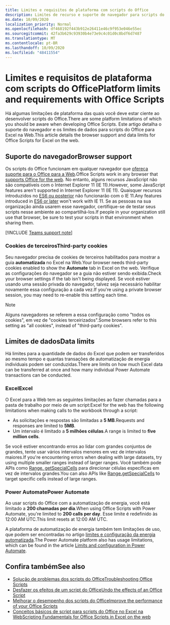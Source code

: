 ```yaml
---
title: Limites e requisitos de plataforma com scripts do Office
description: Limites de recurso e suporte de navegador para scripts do Office quando usados com o Excel na Web
ms.date: 10/09/2020
localization_priority: Normal
ms.openlocfilehash: df468192f443b912e26411e46c9f953e046e55ec
ms.sourcegitcommit: 42fa3b629c93930b4e73e9c4c01d0c8bdf6d7487
ms.translationtype: MT
ms.contentlocale: pt-BR
ms.lasthandoff: 10/09/2020
ms.locfileid: "48411554"
---
```

# <a name="platform-limits-and-requirements-with-office-scripts"></a><span data-ttu-id="3cd21-103">Limites e requisitos de plataforma com scripts do Office</span><span class="sxs-lookup"><span data-stu-id="3cd21-103">Platform limits and requirements with Office Scripts</span></span>

<span data-ttu-id="3cd21-104">Há algumas limitações de plataforma das quais você deve estar ciente ao desenvolver scripts do Office.</span><span class="sxs-lookup"><span data-stu-id="3cd21-104">There are some platform limitations of which you should be aware when developing Office Scripts.</span></span> <span data-ttu-id="3cd21-105">Este artigo detalha o suporte do navegador e os limites de dados para scripts do Office para Excel na Web.</span><span class="sxs-lookup"><span data-stu-id="3cd21-105">This article details the browser support and data limits for Office Scripts for Excel on the web.</span></span>

## <a name="browser-support"></a><span data-ttu-id="3cd21-106">Suporte do navegador</span><span class="sxs-lookup"><span data-stu-id="3cd21-106">Browser support</span></span>

<span data-ttu-id="3cd21-107">Os scripts do Office funcionam em qualquer navegador que [ofereça suporte para o Office para a Web](https://support.microsoft.com/office/ad1303e0-a318-47aa-b409-d3a5eb44e452).</span><span class="sxs-lookup"><span data-stu-id="3cd21-107">Office Scripts work in any browser that [supports Office for the web](https://support.microsoft.com/office/ad1303e0-a318-47aa-b409-d3a5eb44e452).</span></span> <span data-ttu-id="3cd21-108">No entanto, alguns recursos JavaScript não são compatíveis com o Internet Explorer 11 (IE 11).</span><span class="sxs-lookup"><span data-stu-id="3cd21-108">However, some JavaScript features aren't supported in Internet Explorer 11 (IE 11).</span></span> <span data-ttu-id="3cd21-109">Quaisquer recursos introduzidos no [ES6 ou posterior](https://www.w3schools.com/Js/js_es6.asp) não funcionarão com o IE 11.</span><span class="sxs-lookup"><span data-stu-id="3cd21-109">Any features introduced in [ES6 or later](https://www.w3schools.com/Js/js_es6.asp) won't work with IE 11.</span></span> <span data-ttu-id="3cd21-110">Se as pessoas na sua organização ainda usarem esse navegador, certifique-se de testar seus scripts nesse ambiente ao compartilhá-los.</span><span class="sxs-lookup"><span data-stu-id="3cd21-110">If people in your organization still use that browser, be sure to test your scripts in that environment when sharing them.</span></span>

[!INCLUDE [Teams support note](../includes/teams-support-note.md)]

### <a name="third-party-cookies"></a><span data-ttu-id="3cd21-111">Cookies de terceiros</span><span class="sxs-lookup"><span data-stu-id="3cd21-111">Third-party cookies</span></span>

<span data-ttu-id="3cd21-112">Seu navegador precisa de cookies de terceiros habilitados para mostrar a guia **automatizada** no Excel na Web.</span><span class="sxs-lookup"><span data-stu-id="3cd21-112">Your browser needs third-party cookies enabled to show the **Automate** tab in Excel on the web.</span></span> <span data-ttu-id="3cd21-113">Verifique as configurações do navegador se a guia não estiver sendo exibida.</span><span class="sxs-lookup"><span data-stu-id="3cd21-113">Check your browser settings if the tab isn't being displayed.</span></span> <span data-ttu-id="3cd21-114">Se você estiver usando uma sessão privada do navegador, talvez seja necessário habilitar novamente essa configuração a cada vez.</span><span class="sxs-lookup"><span data-stu-id="3cd21-114">If you're using a private browser session, you may need to re-enable this setting each time.</span></span>

> [!NOTE]
> <span data-ttu-id="3cd21-115">Alguns navegadores se referem a essa configuração como "todos os cookies", em vez de "cookies terceirizados".</span><span class="sxs-lookup"><span data-stu-id="3cd21-115">Some browsers refer to this setting as "all cookies", instead of "third-party cookies".</span></span>

## <a name="data-limits"></a><span data-ttu-id="3cd21-116">Limites de dados</span><span class="sxs-lookup"><span data-stu-id="3cd21-116">Data limits</span></span>

<span data-ttu-id="3cd21-117">Há limites para a quantidade de dados do Excel que podem ser transferidos ao mesmo tempo e quantas transações de automatização de energia individuais podem ser conduzidas.</span><span class="sxs-lookup"><span data-stu-id="3cd21-117">There are limits on how much Excel data can be transferred at once and how many individual Power Automate transactions can be conducted.</span></span>

### <a name="excel"></a><span data-ttu-id="3cd21-118">Excel</span><span class="sxs-lookup"><span data-stu-id="3cd21-118">Excel</span></span>

<span data-ttu-id="3cd21-119">O Excel para a Web tem as seguintes limitações ao fazer chamadas para a pasta de trabalho por meio de um script:</span><span class="sxs-lookup"><span data-stu-id="3cd21-119">Excel for the web has the following limitations when making calls to the workbook through a script:</span></span>

- <span data-ttu-id="3cd21-120">As solicitações e respostas são limitadas a **5 MB**.</span><span class="sxs-lookup"><span data-stu-id="3cd21-120">Requests and responses are limited to **5MB**.</span></span>
- <span data-ttu-id="3cd21-121">Um intervalo é limitado a **5 milhões células**.</span><span class="sxs-lookup"><span data-stu-id="3cd21-121">A range is limited to **five million cells**.</span></span>

<span data-ttu-id="3cd21-122">Se você estiver encontrando erros ao lidar com grandes conjuntos de grandes, tente usar vários intervalos menores em vez de intervalos maiores.</span><span class="sxs-lookup"><span data-stu-id="3cd21-122">If you're encountering errors when dealing with large datasets, try using multiple smaller ranges instead of larger ranges.</span></span> <span data-ttu-id="3cd21-123">Você também pode APIs como [Range. getSpecialCells](/javascript/api/office-scripts/excelscript/excelscript.range#getspecialcells-celltype--cellvaluetype-) para direcionar células específicas em vez de intervalos grandes.</span><span class="sxs-lookup"><span data-stu-id="3cd21-123">You can also APIs like [Range.getSpecialCells](/javascript/api/office-scripts/excelscript/excelscript.range#getspecialcells-celltype--cellvaluetype-) to target specific cells instead of large ranges.</span></span>

### <a name="power-automate"></a><span data-ttu-id="3cd21-124">Power Automate</span><span class="sxs-lookup"><span data-stu-id="3cd21-124">Power Automate</span></span>

<span data-ttu-id="3cd21-125">Ao usar scripts do Office com a automatização de energia, você está limitado a **200 chamadas por dia**.</span><span class="sxs-lookup"><span data-stu-id="3cd21-125">When using Office Scripts with Power Automate, you're limited to **200 calls per day**.</span></span> <span data-ttu-id="3cd21-126">Esse limite é redefinido às 12:00 AM UTC.</span><span class="sxs-lookup"><span data-stu-id="3cd21-126">This limit resets at 12:00 AM UTC.</span></span>

<span data-ttu-id="3cd21-127">A plataforma de automatização de energia também tem limitações de uso, que podem ser encontradas no artigo [limites e configuração da energia automatizada](/power-automate/limits-and-config).</span><span class="sxs-lookup"><span data-stu-id="3cd21-127">The Power Automate platform also has usage limitations, which can be found in the article [Limits and configuration in Power Automate](/power-automate/limits-and-config).</span></span>

## <a name="see-also"></a><span data-ttu-id="3cd21-128">Confira também</span><span class="sxs-lookup"><span data-stu-id="3cd21-128">See also</span></span>

- [<span data-ttu-id="3cd21-129">Solução de problemas dos scripts do Office</span><span class="sxs-lookup"><span data-stu-id="3cd21-129">Troubleshooting Office Scripts</span></span>](troubleshooting.md)
- [<span data-ttu-id="3cd21-130">Desfazer os efeitos de um script do Office</span><span class="sxs-lookup"><span data-stu-id="3cd21-130">Undo the effects of an Office Script</span></span>](undo.md)
- [<span data-ttu-id="3cd21-131">Melhorar o desempenho dos scripts do Office</span><span class="sxs-lookup"><span data-stu-id="3cd21-131">Improve the performance of your Office Scripts</span></span>](../develop/web-client-performance.md)
- [<span data-ttu-id="3cd21-132">Conceitos básicos de script para scripts do Office no Excel na Web</span><span class="sxs-lookup"><span data-stu-id="3cd21-132">Scripting Fundamentals for Office Scripts in Excel on the web</span></span>](../develop/scripting-fundamentals.md)
